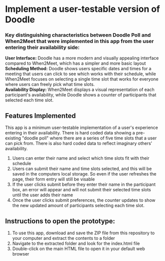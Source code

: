 # Implement a user-testable version of Doodle

### Key distinguishing characteristics between Doodle Poll and When2Meet that were implemented in this app from the user entering their availability side:
**User Interface:** Doodle has a more modern and visually appealing interface compared to When2Meet, which has a simpler and more basic layout <br>
**Scheduling Method:** Doodle shows users specific dates and times for a meeting that users can click to see which works with their schedule, while When2Meet focuses on selecting a single time slot that works for everyone where users can freely pick what time slots. <br>
**Availability Display:** When2Meet displays a visual representation of each participant's availability, while Doodle shows a counter of participants that selected each time slot. <br>


## Features Implemented
This app is a minimum user-testable implementation of a user's experience entering in their availability. There is hard coded data showing a pre-existing "doodle poll" where there are a series of five time slots that a user can pick from. There is also hard coded data to reflect imaginary others' availability. 
1. Users can enter their name and select which time slots fit with their schedule
2. Users can submit their name and time slots selected, and this will be saved in the computers local storage. So even if the user refreshes the page, their form entry will still be visable
3. If the user clicks submit before they enter their name in the participant box, an error will appear and will not submit their selected time slots until the user adds their name
4. Once the user clicks submit preferences, the counter updates to show the new updated amount of participants selecting each time slot. 

## Instructions to open the prototype:
1. To use this app, download and save the ZIP file from this repository to your computer and extract the contents to a folder
2. Navigate to the extracted folder and look for the index.html file
3. Double-click on the main HTML file to open it in your default web browser
